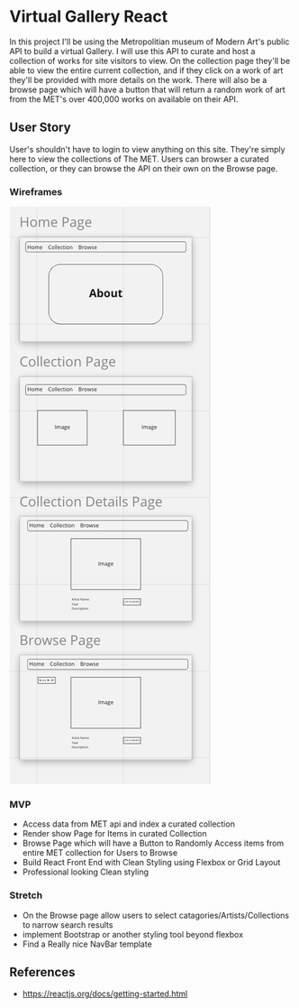 # Virtual Gallery React

In this project I'll be using the Metropolitian museum of Modern Art's public API to build a virtual Gallery.  I will use this API to curate and host a collection of works for site visitors to view.  On the collection page they'll be able to view the entire current collection, and if they click on a work of art they'll be provided with more details on the work.  There will also be a  browse page which will have a button that will return a random work of art from the MET's over 400,000 works on available on their API. 

## User Story

User's shouldn't have to login to view anything on this site.  They're simply here to view the collections of The MET. Users can browser a curated collection, or they can browse the API on their own on the Browse page. 

### Wireframes

!["WireFrame"](./Images/WireFram_Proj3.PNG)

### MVP

- Access data from MET api and index a curated collection
- Render show Page for Items in curated Collection
- Browse Page which will have a Button to Randomly Access items from entire MET collection for Users to Browse
- Build React Front End with Clean Styling using Flexbox or Grid Layout
- Professional looking Clean styling

### Stretch

- On the Browse page allow users to select catagories/Artists/Collections to narrow search results
- implement Bootstrap or another styling tool beyond flexbox
- Find a Really nice NavBar template

## References

- https://reactjs.org/docs/getting-started.html